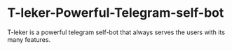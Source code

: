 # T-leker-Powerful-Telegram-self-bot
T-leker is a powerful telegram self-bot that always serves the users with its many features.
